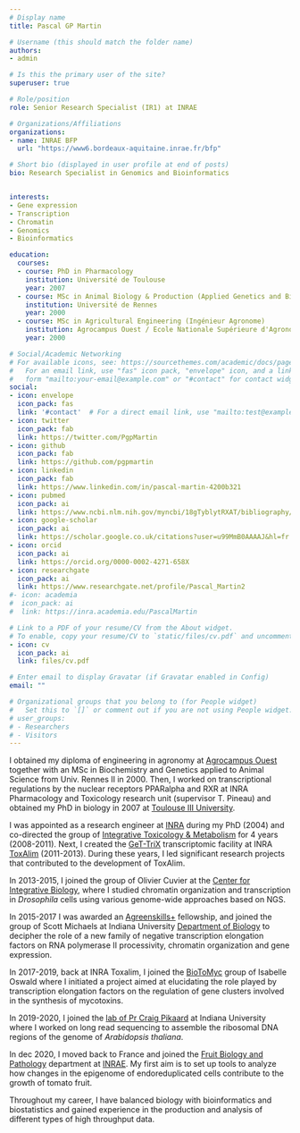 ```yaml
---
# Display name
title: Pascal GP Martin

# Username (this should match the folder name)
authors:
- admin

# Is this the primary user of the site?
superuser: true

# Role/position
role: Senior Research Specialist (IR1) at INRAE

# Organizations/Affiliations
organizations:
- name: INRAE BFP
  url: "https://www6.bordeaux-aquitaine.inrae.fr/bfp"

# Short bio (displayed in user profile at end of posts)
bio: Research Specialist in Genomics and Bioinformatics


interests:
- Gene expression
- Transcription
- Chromatin
- Genomics
- Bioinformatics

education:
  courses:
  - course: PhD in Pharmacology
    institution: Université de Toulouse
    year: 2007
  - course: MSc in Animal Biology & Production (Applied Genetics and Biochemistry)
    institution: Université de Rennes
    year: 2000
  - course: MSc in Agricultural Engineering (Ingénieur Agronome)
    institution: Agrocampus Ouest / Ecole Nationale Supérieure d'Agronomie de Rennes
    year: 2000

# Social/Academic Networking
# For available icons, see: https://sourcethemes.com/academic/docs/page-builder/#icons
#   For an email link, use "fas" icon pack, "envelope" icon, and a link in the
#   form "mailto:your-email@example.com" or "#contact" for contact widget.
social:
- icon: envelope
  icon_pack: fas
  link: '#contact'  # For a direct email link, use "mailto:test@example.org".
- icon: twitter
  icon_pack: fab
  link: https://twitter.com/PgpMartin
- icon: github
  icon_pack: fab
  link: https://github.com/pgpmartin
- icon: linkedin
  icon_pack: fab
  link: https://www.linkedin.com/in/pascal-martin-4200b321
- icon: pubmed
  icon_pack: ai
  link: https://www.ncbi.nlm.nih.gov/myncbi/18gTyblytRXAT/bibliography/public/
- icon: google-scholar
  icon_pack: ai
  link: https://scholar.google.co.uk/citations?user=u99MmB0AAAAJ&hl=fr
- icon: orcid
  icon_pack: ai
  link: https://orcid.org/0000-0002-4271-658X
- icon: researchgate
  icon_pack: ai
  link: https://www.researchgate.net/profile/Pascal_Martin2
#- icon: academia
#  icon_pack: ai
#  link: https://inra.academia.edu/PascalMartin

# Link to a PDF of your resume/CV from the About widget.
# To enable, copy your resume/CV to `static/files/cv.pdf` and uncomment the lines below.
- icon: cv
  icon_pack: ai
  link: files/cv.pdf

# Enter email to display Gravatar (if Gravatar enabled in Config)
email: ""

# Organizational groups that you belong to (for People widget)
#   Set this to `[]` or comment out if you are not using People widget.
# user_groups:
# - Researchers
# - Visitors
---
```


I obtained my diploma of engineering in agronomy at [Agrocampus Ouest](https://www.agrocampus-ouest.fr/) together with an MSc in Biochemistry and Genetics applied to Animal Science from Univ. Rennes II in 2000. Then, I worked on transcriptional regulations by the nuclear receptors PPARalpha and RXR at INRA Pharmacology and Toxicology research unit (supervisor T. Pineau) and obtained my PhD in biology in 2007 at [Toulouse III University](https://www.univ-tlse3.fr/).    

I was appointed as a research engineer at [INRA](http://www.inrae.fr/en) during my PhD (2004) and co-directed the group of [Integrative Toxicology & Metabolism](https://www6.toulouse.inrae.fr/toxalim/Equipes-Recherche-Publications/TIM-Toxicologie-Integrative-Metabolisme) for 4 years (2008-2011). Next, I created the [GeT-TriX](https://www6.toulouse.inrae.fr/toxalim/Plateformes-Technologiques/E23-TRiX) transcriptomic facility at INRA [ToxAlim](https://www6.toulouse.inrae.fr/toxalim) (2011-2013). During these years, I led significant research projects that contributed to the development of ToxAlim.  

In 2013-2015, I joined the group of Olivier Cuvier at the [Center for Integrative Biology](http://cbi-toulouse.fr/eng/), where I studied chromatin organization and transcription in _Drosophila_ cells using various genome-wide approaches based on NGS.  

In 2015-2017 I was awarded an [Agreenskills+](https://www.agreenskills.eu) fellowship, and joined the group of Scott Michaels at Indiana University [Department of Biology](https://biology.indiana.edu/) to decipher the role of a new family of negative transcription elongation factors on RNA polymerase II processivity, chromatin organization and gene expression.  

In 2017-2019, back at INRA Toxalim, I joined the [BioToMyc](https://www6.toulouse.inrae.fr/toxalim/Equipes-Recherche-Publications/BioToMyc-Biosynthese-Toxicite-des-Mycotoxines) group of Isabelle Oswald where I initiated a project aimed at elucidating the role played by transcription elongation factors on the regulation of gene clusters involved in the synthesis of mycotoxins.

In 2019-2020, I joined the [lab of Pr Craig Pikaard](https://pikweb.sitehost.iu.edu/) at Indiana University where I worked on long read sequencing to assemble the ribosomal DNA regions of the genome of _Arabidopsis thaliana_. 

In dec 2020, I moved back to France and joined the [Fruit Biology and Pathology](https://www6.bordeaux-aquitaine.inrae.fr/bfp_eng) department at [INRAE](https://www.inrae.fr/en). My first aim is to set up tools to analyze how changes in the epigenome of endoreduplicated cells contribute to the growth of tomato fruit.

Throughout my career, I have balanced biology with bioinformatics and biostatistics and gained experience in the production and analysis of different types of high throughput data.
